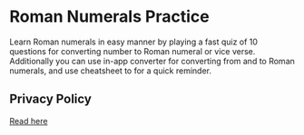 # Roman Numerals Practice

Learn Roman numerals in easy manner by playing a fast quiz of 10
questions for converting number to Roman numeral or vice verse.
Additionally you can use in-app converter for converting from and to
Roman numerals, and use cheatsheet to for a quick reminder.

## Privacy Policy

[Read here](https://roman-numerals-pract.flycricket.io/privacy.html)
